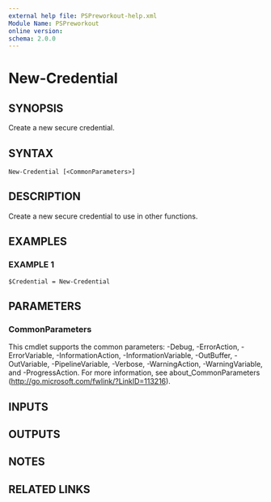 ```yaml
---
external help file: PSPreworkout-help.xml
Module Name: PSPreworkout
online version:
schema: 2.0.0
---
```


# New-Credential

## SYNOPSIS
Create a new secure credential.

## SYNTAX

```
New-Credential [<CommonParameters>]
```

## DESCRIPTION
Create a new secure credential to use in other functions.

## EXAMPLES

### EXAMPLE 1
```
$Credential = New-Credential
```

## PARAMETERS

### CommonParameters
This cmdlet supports the common parameters: -Debug, -ErrorAction, -ErrorVariable, -InformationAction, -InformationVariable, -OutBuffer, -OutVariable, -PipelineVariable, -Verbose, -WarningAction, -WarningVariable, and -ProgressAction. 
For more information, see about_CommonParameters (http://go.microsoft.com/fwlink/?LinkID=113216).

## INPUTS

## OUTPUTS

## NOTES

## RELATED LINKS
